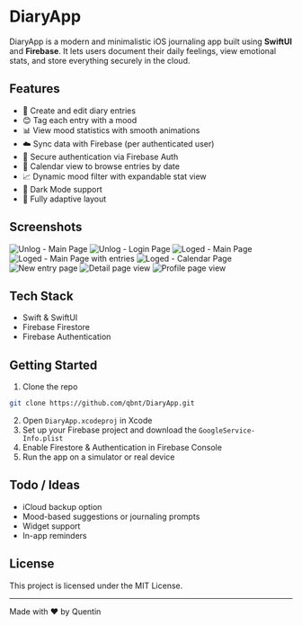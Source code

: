 # DiaryApp

DiaryApp is a modern and minimalistic iOS journaling app built using **SwiftUI** and **Firebase**.
It lets users document their daily feelings, view emotional stats, and store everything securely in the cloud.

## Features

- 📓 Create and edit diary entries
- 😊 Tag each entry with a mood
- 📊 View mood statistics with smooth animations
- ☁️ Sync data with Firebase (per authenticated user)
- 🔐 Secure authentication via Firebase Auth
- 📅 Calendar view to browse entries by date
- 📈 Dynamic mood filter with expandable stat view
- 🌙 Dark Mode support
- 📱 Fully adaptive layout

## Screenshots

![Unlog - Main Page](screenshots/screenshot7.jpeg)
![Unlog - Login Page](screenshots/screenshot8.jpeg)
![Loged - Main Page](screenshots/screenshot6.jpeg)
![Loged - Main Page with entries](screenshots/screenshot1.jpeg)
![Loged - Calendar Page](screenshots/screenshot2.jpeg)
![New entry page](screenshots/screenshot3.jpeg)
![Detail page view](screenshots/screenshot4.jpeg)
![Profile page view](screenshots/screenshot5.jpeg)

## Tech Stack

- Swift & SwiftUI
- Firebase Firestore
- Firebase Authentication

## Getting Started

1. Clone the repo
```bash
git clone https://github.com/qbnt/DiaryApp.git
```
2. Open `DiaryApp.xcodeproj` in Xcode
3. Set up your Firebase project and download the `GoogleService-Info.plist`
4. Enable Firestore & Authentication in Firebase Console
5. Run the app on a simulator or real device

## Todo / Ideas

- iCloud backup option
- Mood-based suggestions or journaling prompts
- Widget support
- In-app reminders

## License

This project is licensed under the MIT License.

---
Made with ❤️ by Quentin

